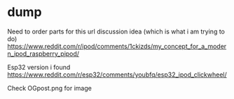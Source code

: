 # dump
Need to order parts for this
url
discussion idea (which is what i am trying to do)
https://www.reddit.com/r/ipod/comments/1ckizds/my_concept_for_a_modern_ipod_raspberry_pipod/

Esp32 version i found
https://www.reddit.com/r/esp32/comments/youbfq/esp32_ipod_clickwheel/

Check OGpost.png for image
